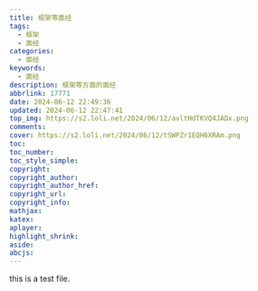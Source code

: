 ```yaml
---
title: 框架等面经
tags:
  - 框架
  - 面经
categories:
  - 面经
keywords:
  - 面经
description: 框架等方面的面经
abbrlink: 17771
date: 2024-06-12 22:49:36
updated: 2024-06-12 22:47:41
top_img: https://s2.loli.net/2024/06/12/avltHdTKVQ4JADx.png
comments:
cover: https://s2.loli.net/2024/06/12/tSWPZr1EQH6XRAm.png
toc:
toc_number:
toc_style_simple:
copyright:
copyright_author:
copyright_author_href:
copyright_url:
copyright_info:
mathjax:
katex:
aplayer:
highlight_shrink:
aside:
abcjs:
---
```


this is a test file.
